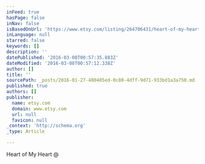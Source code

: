 ```yaml
---
inFeed: true
hasPage: false
inNav: false
isBasedOnUrl: 'https://www.etsy.com/listing/264706431/heart-of-my-heart-valentines-gift-luxury?ref=shop_home_active_2'
inLanguage: null
starred: false
keywords: []
description: ''
datePublished: '2016-03-08T00:57:35.883Z'
dateModified: '2016-03-08T00:57:12.338Z'
author: []
title: ''
sourcePath: _posts/2016-01-27-480405ed-0c80-4dff-9d71-933bd1a3a750.md
published: true
authors: []
publisher:
  name: etsy.com
  domain: www.etsy.com
  url: null
  favicon: null
_context: 'http://schema.org'
_type: Article

---
```

Heart of My Heart   @